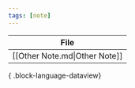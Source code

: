 ```yaml
---
tags: [note]
---
```


| File                          |
| ----------------------------- |
| [[Other Note.md\|Other Note]] |

{ .block-language-dataview}